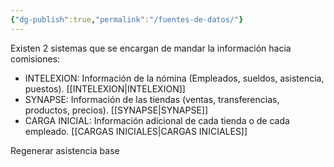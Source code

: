 ```yaml
---
{"dg-publish":true,"permalink":"/fuentes-de-datos/"}
---
```


Existen 2 sistemas que se encargan de mandar la información hacia comisiones:

- INTELEXION: Información de la nómina (Empleados, sueldos, asistencia, puestos). [[INTELEXION\|INTELEXION]]
- SYNAPSE: Información de las tiendas (ventas, transferencias, productos, precios). [[SYNAPSE\|SYNAPSE]]
- CARGA INICIAL: Información adicional de cada tienda o de cada empleado. [[CARGAS INICIALES\|CARGAS INICIALES]]

Regenerar asistencia base








